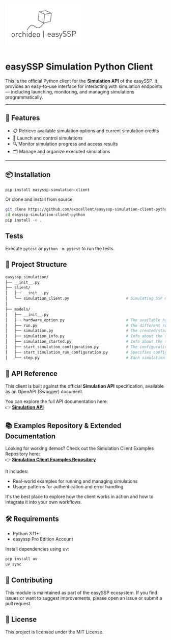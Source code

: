 ![easyssp-logo-light](https://raw.githubusercontent.com/exxcellent/easyssp-auth-client-python/refs/heads/master/images/logo-light.png#gh-light-mode-only)

# easySSP Simulation Python Client

This is the official Python client for the **Simulation API** of the easySSP. It provides an easy-to-use interface for
interacting with simulation endpoints — including launching, monitoring, and managing simulations programmatically.

---

## 🚀 Features

- 📋 Retrieve available simulation options and current simulation credits
- 🎯 Launch and control simulations
- 🔍 Monitor simulation progress and access results
- 🗂️ Manage and organize executed simulations

---

## 📦 Installation

```bash
pip install easyssp-simulation-client
```

Or clone and install from source:

```bash
git clone https://github.com/exxcellent/easyssp-simulation-client-python.git
cd easyssp-simulation-client-python
pip install -e .
```

## Tests

Execute `pytest` or `python -m pytest` to run the tests.

## 📁 Project Structure

```bash
easyssp_simulation/
├── __init__.py
├── client/
│   ├── __init__.py
│   └── simulation_client.py                         # Simulating SSP models with integrated FMI components in easySSP
│
├── models/
│   ├── __init__.py
│   ├── hardware_option.py                           # The available hardware configuration options for simulations
│   ├── run.py                                       # The different runs the Simulation consists of
│   ├── simulation.py                                # The created/started simulation
│   ├── simulation_info.py                           # Info about the simulation
│   ├── simulation_started.py                        # Info about the started simulation
│   ├── start_simulation_configuration.py            # The configuration for the simulation runs
│   ├── start_simulation_run_configuration.py        # Specifies configurations for simulation runs to execute on the given .ssp-file
│   └── step.py                                      # Each simulation run is split into two steps. The 'generate' step will generate a simulator. The 'simulate' step will use that simulator to perform the simulation with the given configurations
```

## 📖 API Reference

This client is built against the official **Simulation API** specification, available as an OpenAPI (Swagger) document.

You can explore the full API documentation here:  
👉 [**Simulation API**](https://apps.exxcellent.de/easy-ssp/docs/integration-api/v1/simulation/index.html)

## 📚 Examples Repository & Extended Documentation

Looking for working demos? Check out the Simulation Client Examples Repository here:  
👉 [**Simulation Client Examples Repository**](https://github.com/exxcellent/easyssp-simulation-examples-python)

It includes:

- Real-world examples for running and managing simulations
- Usage patterns for authentication and error handling

It's the best place to explore how the client works in action and how to integrate it into your own workflows.

## 🛠️ Requirements

- Python 3.11+
- easyssp Pro Edition Account

Install dependencies using uv:

```bash
pip install uv
uv sync
```

## 🤝 Contributing

This module is maintained as part of the easySSP ecosystem. If you find issues or want to suggest improvements, please
open an issue or submit a pull request.

## 📄 License

This project is licensed under the MIT License.

